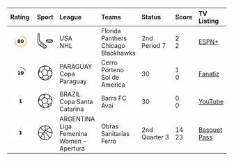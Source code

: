 | Rating                                                                                                                                 | Sport                                                                                                                | League                                      | Teams                                  | Status        | Score    | TV Listing                                                                                                             |
|:---------------------------------------------------------------------------------------------------------------------------------------|:---------------------------------------------------------------------------------------------------------------------|:--------------------------------------------|:---------------------------------------|:--------------|:---------|:-----------------------------------------------------------------------------------------------------------------------|
| <img src="https://raw.githubusercontent.com/BlakeDuncan25/Donut-SVG-Ratings/bac4e4a278175106499642192132b1786a9aec38/80.svg" alt="80"> | <img src="https://raw.githubusercontent.com/BlakeDuncan25/Donut-SVG-Ratings/master/hockey.png" alt="Ice Hockey">     | USA<br>NHL                                  | Florida Panthers<br>Chicago Blackhawks | 2nd Period 7  | 2<br>2   | <a href="https://www.espn.com/espnplus/schedule/_/type/live/categoryId/2512ac76-a335-39cb-af51-b9afffc6571d">ESPN+</a> |
| <img src="https://raw.githubusercontent.com/BlakeDuncan25/Donut-SVG-Ratings/bac4e4a278175106499642192132b1786a9aec38/19.svg" alt="19"> | <img src="https://raw.githubusercontent.com/BlakeDuncan25/Donut-SVG-Ratings/master/soccer.png" alt="Soccer">         | PARAGUAY<br>Copa Paraguay                   | Cerro Porteno<br>Sol de America        | 30            | 1<br>0   | <a href="https://watch.fanatiz.com/channels">Fanatiz</a>                                                               |
| <img src="https://raw.githubusercontent.com/BlakeDuncan25/Donut-SVG-Ratings/bac4e4a278175106499642192132b1786a9aec38/1.svg" alt="1">   | <img src="https://raw.githubusercontent.com/BlakeDuncan25/Donut-SVG-Ratings/master/soccer.png" alt="Soccer">         | BRAZIL<br>Copa Santa Catarina               | Barra FC<br>Avai                       | 30            | 0<br>0   | <a href="https://www.youtube.com/@fcf_futebol/streams">YouTube</a>                                                     |
| <img src="https://raw.githubusercontent.com/BlakeDuncan25/Donut-SVG-Ratings/bac4e4a278175106499642192132b1786a9aec38/1.svg" alt="1">   | <img src="https://raw.githubusercontent.com/BlakeDuncan25/Donut-SVG-Ratings/master/basketball.png" alt="Basketball"> | ARGENTINA<br>Liga Femenina Women - Apertura | Obras Sanitarias<br>Ferro              | 2nd Quarter 3 | 14<br>23 | <a href="https://www.basquetpass.tv/">Basquet Pass</a>                                                                 |
